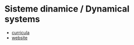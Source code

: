 # Sisteme dinamice / Dynamical systems

- [curricula](https://www.cs.ubbcluj.ro/files/curricula/2021/syllabus/IR_sem2_MLR0010_ro_mserban_2021_5981.pdf)
- [website](http://math.ubbcluj.ro/~mserban/sisteme_dinamice.htm)